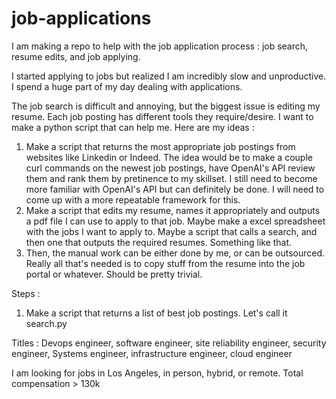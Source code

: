 # job-applications
I am making a repo to help with the job application process : job search, resume edits, and job applying. 


I started applying to jobs but realized I am incredibly slow and unproductive. I spend a huge part of my day dealing with applications. 

The job search is difficult and annoying, but the biggest issue is editing my resume. Each job posting has different tools they require/desire.
I want to make a python script that can help me. Here are my ideas : 
1. Make a script that returns the most appropriate job postings from websites like Linkedin or Indeed. 
The idea would be to make a couple curl commands on the newest job postings, have OpenAI's API review them and rank them by pretinence to my skillset. I still need to become more familiar with OpenAI's API but can definitely be done. I will need to come 
up with a more repeatable framework for this. 
2. Make a script that edits my resume, names it appropriately and outputs a pdf file I can use to apply to that job. 
Maybe make a excel spreadsheet with the jobs I want to apply to. Maybe a script that calls a search, and then one that 
outputs the required resumes. Something like that. 
3. Then, the manual work can be either done by me, or can be outsourced. Really all that's needed is to copy stuff from the resume into the job portal or whatever. Should be pretty trivial. 

Steps : 
1. Make a script that returns a list of best job postings. Let's call it search.py


Titles : Devops engineer, software engineer, site reliability engineer, security engineer, Systems engineer, infrastructure engineer, cloud engineer

I am looking for jobs in Los Angeles, in person, hybrid, or remote.
Total compensation > 130k


